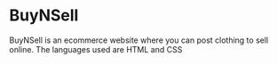 # BuyNSell
BuyNSell is an ecommerce website where you can post clothing to sell online. The languages used are HTML and CSS 
